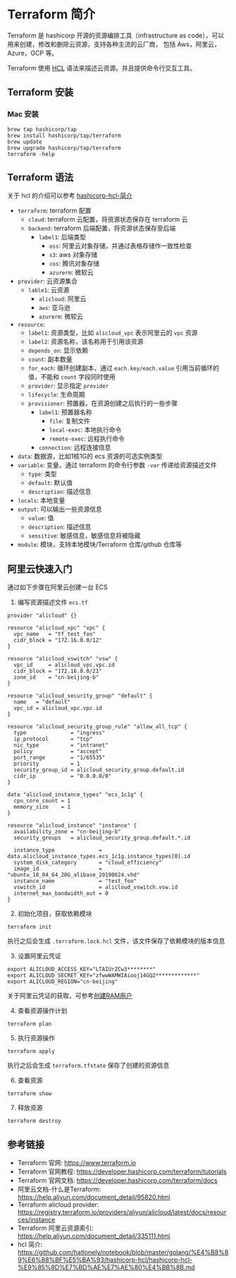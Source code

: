 # Terraform 简介

Terraform 是 hashicorp 开源的资源编排工具（infrastructure as code），可以用来创建，修改和删除云资源，支持各种主流的云厂商，
包括 Aws，阿里云，Azure，GCP 等。

Terraform 使用 [HCL](https://github.com/hashicorp/hcl/blob/main/hclsyntax/spec.md) 语法来描述云资源。并且提供命令行交互工具。

## Terraform 安装

### Mac 安装

```shell
brew tap hashicorp/tap
brew install hashicorp/tap/terraform
brew update
brew upgrade hashicorp/tap/terraform
terraform -help
```

## Terraform 语法

关于 hcl 的介绍可以参考 [hashicorp-hcl-简介](https://github.com/hatlonely/notebook/blob/master/golang/%E4%B8%89%E6%88%BF%E5%BA%93/hashicorp-hcl/hashicorp-hcl-%E9%85%8D%E7%BD%AE%E7%AE%80%E4%BB%8B.md)

- `terraform`: terraform 配置
  - `cloud`: terraform 云配置，将资源状态保存在 terraform 云
  - `backend`: terraform 后端配置，将资源状态保存至后端
    - `label1`: 后端类型
      - `oss`: 阿里云对象存储，并通过表格存储作一致性检查
      - `s3`: aws 对象存储
      - `cos`: 腾讯对象存储
      - `azurerm`: 微软云
- `provider`: 云资源集合
  - `lable1`: 云资源
    - `alicloud`: 阿里云
    - `aws`: 亚马逊
    - `azurerm`: 微软云
- `resource`:
  - `label1`: 资源类型，比如 `alicloud_vpc` 表示阿里云的 `vpc` 资源
  - `label2`: 资源名称，该名称用于引用该资源
  - `depends_on`: 显示依赖
  - `count`: 副本数量
  - `for_each`: 循环创建副本，通过 `each.key/each.value` 引用当前循环的值，不能和 `count` 字段同时使用
  - `provider`: 显示指定 `provider`
  - `lifecycle`: 生命周期
  - `provisioner`: 预置器，在资源创建之后执行的一些步骤
    - `label1`: 预置器名称
      - `file`: 复制文件
      - `local-exec`: 本地执行命令
      - `remote-exec`: 远程执行命令
    - `connection`: 远程连接信息
- `data`: 数据源，比如1核1G的 ecs 资源的可选实例类型
- `variable`: 变量，通过 terraform 的命令行参数 `-var` 传递给资源描述文件
  - `type`: 类型
  - `default`: 默认值
  - `description`: 描述信息
- `locals`: 本地变量
- `output`: 可以输出一些资源信息
  - `value`: 值
  - `description`: 描述信息
  - `sensitive`: 敏感信息，敏感信息将被隐藏
- `module`: 模块，支持本地模块/Terraform 仓库/github 仓库等


## 阿里云快速入门

通过如下步骤在阿里云创建一台 ECS

1. 编写资源描述文件 `ecs.tf`

```hcl
provider "alicloud" {}

resource "alicloud_vpc" "vpc" {
  vpc_name   = "tf_test_foo"
  cidr_block = "172.16.0.0/12"
}

resource "alicloud_vswitch" "vsw" {
  vpc_id     = alicloud_vpc.vpc.id
  cidr_block = "172.16.0.0/21"
  zone_id    = "cn-beijing-b"
}

resource "alicloud_security_group" "default" {
  name   = "default"
  vpc_id = alicloud_vpc.vpc.id
}

resource "alicloud_security_group_rule" "allow_all_tcp" {
  type              = "ingress"
  ip_protocol       = "tcp"
  nic_type          = "intranet"
  policy            = "accept"
  port_range        = "1/65535"
  priority          = 1
  security_group_id = alicloud_security_group.default.id
  cidr_ip           = "0.0.0.0/0"
}

data "alicloud_instance_types" "ecs_1c1g" {
  cpu_core_count = 1
  memory_size    = 1
}

resource "alicloud_instance" "instance" {
  availability_zone = "cn-beijing-b"
  security_groups   = alicloud_security_group.default.*.id

  instance_type              = data.alicloud_instance_types.ecs_1c1g.instance_types[0].id
  system_disk_category       = "cloud_efficiency"
  image_id                   = "ubuntu_18_04_64_20G_alibase_20190624.vhd"
  instance_name              = "test_foo"
  vswitch_id                 = alicloud_vswitch.vsw.id
  internet_max_bandwidth_out = 0
}
```

2. 初始化项目，获取依赖模块

```shell
terraform init
```

执行之后会生成 `.terraform.lock.hcl` 文件，该文件保存了依赖模块的版本信息

3. 设置阿里云凭证

```shell
export ALICLOUD_ACCESS_KEY="LTAIUrZCw3********"
export ALICLOUD_SECRET_KEY="zfwwWAMWIAiooj14GQ2*************"
export ALICLOUD_REGION="cn-beijing"
```

关于阿里云凭证的获取，可参考[创建RAM用户](https://help.aliyun.com/document_detail/93720.html)

4. 查看资源操作计划

```shell
terraform plan
```

5. 执行资源操作

```shell
terraform apply
```

执行之后会生成 `terraform.tfstate` 保存了创建的资源信息

6. 查看资源

```shell
terraform show
```

7. 释放资源

```shell
terraform destroy
```

## 参考链接

- Terraform 官网: <https://www.terraform.io>
- Terraform 官网教程: <https://developer.hashicorp.com/terraform/tutorials>
- Terraform 官网文档: <https://developer.hashicorp.com/terraform/docs>
- 阿里云文档-什么是Terraform: <https://help.aliyun.com/document_detail/95820.html>
- Terraform alicloud provider: <https://registry.terraform.io/providers/aliyun/alicloud/latest/docs/resources/instance>
- Terraform 阿里云资源索引: <https://help.aliyun.com/document_detail/335111.html>
- hcl 简介: <https://github.com/hatlonely/notebook/blob/master/golang/%E4%B8%89%E6%88%BF%E5%BA%93/hashicorp-hcl/hashicorp-hcl-%E9%85%8D%E7%BD%AE%E7%AE%80%E4%BB%8B.md>
